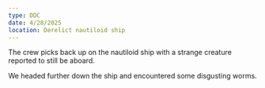 ```yaml
---
type: DDC
date: 4/28/2025
location: Derelict nautiloid ship
---
```


The crew picks back up on the nautiloid ship with a strange creature reported to still be aboard.

We headed further down the ship and encountered some disgusting worms.

